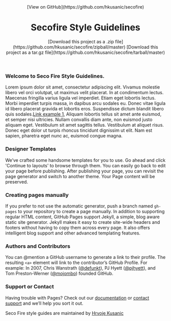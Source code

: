 <div id="header_wrap" class="outer">

<header class="inner">[View on GitHub](https://github.com/hkusanic/secofire)

# Secofire Style Guidelines

<section id="downloads">[Download this project as a .zip file](https://github.com/hkusanic/secofire/zipball/master) [Download this project as a tar.gz file](https://github.com/hkusanic/secofire/tarball/master)</section>

</header>

</div>

<div id="main_content_wrap" class="outer">

<section id="main_content" class="inner">

### [<span aria-hidden="true" class="octicon octicon-link"></span>](#welcome-to-github-pages)Welcome to Seco Fire Style Guidelines.

Lorem ipsum dolor sit amet, consectetur adipiscing elit. Vivamus molestie libero vel orci volutpat, ut maximus velit placerat. In at condimentum lectus. Maecenas fringilla varius ligula vel imperdiet. Etiam eget lobortis lectus. Morbi imperdiet turpis massa, in dapibus arcu sodales eu. Donec vitae ligula id libero placerat gravida et lobortis eros. Suspendisse dictum blandit libero quis sodales.[Link example 1](https://guides.github.com/features/mastering-markdown/), Aliquam lobortis tellus sit amet ante euismod, et semper nisi ultricies. Nullam convallis diam ante, non euismod justo aliquam eget. Vestibulum sit amet sagittis tellus. Vestibulum at aliquet risus. Donec eget dolor ut turpis rhoncus tincidunt dignissim ut elit. Nam est sapien, pharetra eget nunc ac, euismod congue magna.

### [<span aria-hidden="true" class="octicon octicon-link"></span>](#designer-templates)Designer Templates

We’ve crafted some handsome templates for you to use. Go ahead and click 'Continue to layouts' to browse through them. You can easily go back to edit your page before publishing. After publishing your page, you can revisit the page generator and switch to another theme. Your Page content will be preserved.

### [<span aria-hidden="true" class="octicon octicon-link"></span>](#creating-pages-manually)Creating pages manually

If you prefer to not use the automatic generator, push a branch named `gh-pages` to your repository to create a page manually. In addition to supporting regular HTML content, GitHub Pages support Jekyll, a simple, blog aware static site generator. Jekyll makes it easy to create site-wide headers and footers without having to copy them across every page. It also offers intelligent blog support and other advanced templating features.

### [<span aria-hidden="true" class="octicon octicon-link"></span>](#authors-and-contributors)Authors and Contributors

You can @mention a GitHub username to generate a link to their profile. The resulting `<a>` element will link to the contributor’s GitHub Profile. For example: In 2007, Chris Wanstrath ([@defunkt](https://github.com/defunkt)), PJ Hyett ([@pjhyett](https://github.com/pjhyett)), and Tom Preston-Werner ([@mojombo](https://github.com/mojombo)) founded GitHub.

### [<span aria-hidden="true" class="octicon octicon-link"></span>](#support-or-contact)Support or Contact

Having trouble with Pages? Check out our [documentation](https://help.github.com/pages) or [contact support](https://github.com/contact) and we’ll help you sort it out.

</section>

</div>

<div id="footer_wrap" class="outer">

<footer class="inner">

Seco Fire style guides are maintained by [Hrvoje Kusanic](https://github.com/hkusanic)

</footer>

</div>